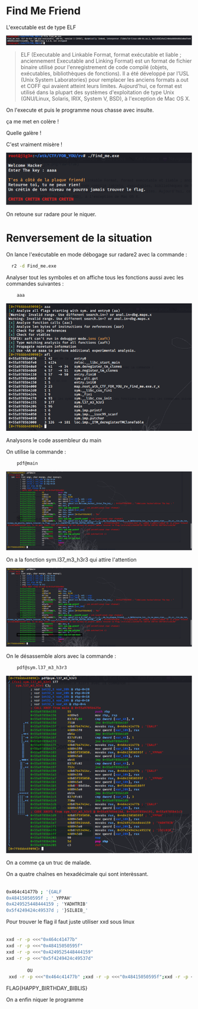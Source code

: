 # Find Me Friend

L'executable est de type ELF


![](w.png?raw=true)


> ELF (Executable and Linkable Format, format exécutable et liable ; anciennement Executable and Linking Format) est un format de fichier binaire utilisé pour l'enregistrement de code compilé (objets, exécutables, bibliothèques de fonctions). Il a été développé par l’USL (Unix System Laboratories) pour remplacer les anciens formats a.out et COFF qui avaient atteint leurs limites. Aujourd'hui, ce format est utilisé dans la plupart des systèmes d'exploitation de type Unix (GNU/Linux, Solaris, IRIX, System V, BSD), à l'exception de Mac OS X. 


On l'execute et puis le programme nous chasse avec insulte.

ça me met en colère !

Quelle galère !

C'est vraiment misère !



![](exe.png?raw=true)

On retoune sur radare pour le niquer.

# Renversement de la situation

On lance l'exécutable en mode débogage sur radare2 avec la commande : 

```bash
  r2 -d Find_me.exe

```

Analyser tout les symboles et on affiche tous les fonctions aussi avec les commandes suivantes :

```bash
    aaa

```


![](aaa_afl.png?raw=true)


Analysons le code assembleur du main

On utilise la commande :

```bash
    pdf@main

```

![](main.png?raw=true)


On a la fonction sym.l37_m3_h3r3 qui attire l'attention


![](mainf.png?raw=true)


On le désassemble alors avec la commande :

```bash
    pdf@sym.l37_m3_h3r3

```


![](l37_m3_h3r3.png?raw=true)

On a comme ça un truc de malade.

On a quatre chaînes en hexadécimale qui sont interèssant.

```bash

0x464c41477b ; '{GALF
0x48415050595f ; '_YPPAH'
0x4249525448444159 ; 'YADHTRIB'
0x5f4249424c49537d ; '}SILBIB_'

```
Pour trouver le flag il faut juste utiliser xxd sous linux


```bash

xxd -r -p <<<"0x464c41477b"
xxd -r -p <<<"0x48415050595f"
xxd -r -p <<<"0x4249525448444159"
xxd -r -p <<<"0x5f4249424c49537d"
        
        OU
 xxd -r -p <<<"0x464c41477b" ;xxd -r -p <<<"0x48415050595f";xxd -r -p <<<"0x4249525448444159";xxd -r -p <<<"0x5f4249424c49537d"
```

FLAG{HAPPY_BIRTHDAY_BIBLIS}

On a enfin niquer le programme
